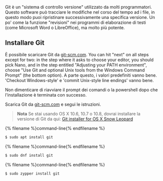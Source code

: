 Git è un "sistema di controllo versione" utilizzato da molti programmatori. Questo software può tracciare le modifiche nel corso del tempo ad i file, in questo modo puoi ripristinare successivamente una specifica versione. Un po' come la funzione "revisioni" nei programmi di elaborazione di testi (come Microsoft Word o LibreOffice), ma molto più potente.

## Installare Git

<!--sec data-title="Installing Git: Windows" data-id="git_install_windows"
data-collapse=true ces-->

È possibile scaricare Git da [git-scm.com](https://git-scm.com/). You can hit "next" on all steps except for two: in the step where it asks to choose your editor, you should pick Nano, and in the step entitled "Adjusting your PATH environment", choose "Use Git and optional Unix tools from the Windows Command Prompt" (the bottom option). A parte questo, i valori predefiniti vanno bene. 'Checkout Windows-style' e 'commit Unix-style line endings' vanno bene.

Non dimenticare di riavviare il prompt dei comandi o la powershell dopo che l'installazione è terminata con successo. <!--endsec-->

<!--sec data-title="Installing Git: OS X" data-id="git_install_OSX"
data-collapse=true ces-->

Scarica Git da [git-scm.com](https://git-scm.com/) e segui le istruzioni.

> **Nota** Se stai usando OS X 10.6, 10.7 o 10.8, dovrai installare la versione di Git da qui: [Git installer for OS X Snow Leopard](https://sourceforge.net/projects/git-osx-installer/files/git-2.3.5-intel-universal-snow-leopard.dmg/download)

<!--endsec-->

<!--sec data-title="Installing Git: Debian or Ubuntu" data-id="git_install_debian_ubuntu"
data-collapse=true ces-->

{% filename %}command-line{% endfilename %}

```bash
$ sudo apt install git
```

<!--endsec-->

<!--sec data-title="Installing Git: Fedora" data-id="git_install_fedora"
data-collapse=true ces-->

{% filename %}command-line{% endfilename %}

```bash
$ sudo dnf install git
```

<!--endsec-->

<!--sec data-title="Installing Git: openSUSE" data-id="git_install_openSUSE"
data-collapse=true ces-->

{% filename %}command-line{% endfilename %}

```bash
$ sudo zypper install git
```

<!--endsec-->